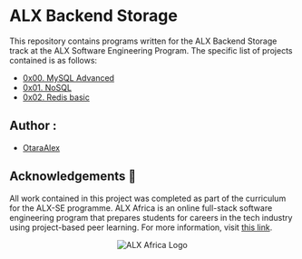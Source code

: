 # ALX Backend Storage

This repository contains programs written for the ALX Backend Storage track at the ALX Software Engineering Program.
The specific list of projects contained is as follows:

* [0x00. MySQL Advanced](./0x00-MySQL_Advanced)
* [0x01. NoSQL](./0x01-NoSQL)
* [0x02. Redis basic](0x02-redis_basic)

## Author :
* [OtaraAlex](https://github.com/OtaraAlex)

## Acknowledgements :pray:
All work contained in this project was completed as part of the curriculum for the ALX-SE programme. ALX Africa is an online full-stack software engineering program that prepares students for careers in the tech industry using project-based peer learning. For more information, visit [this link](https://www.alxafrica.com//).

<p align="center">
  <img src="http://www.alxafrica.com/wp-content/uploads/2022/01/header-logo.png"
    alt="ALX Africa Logo"
  >
  </p>